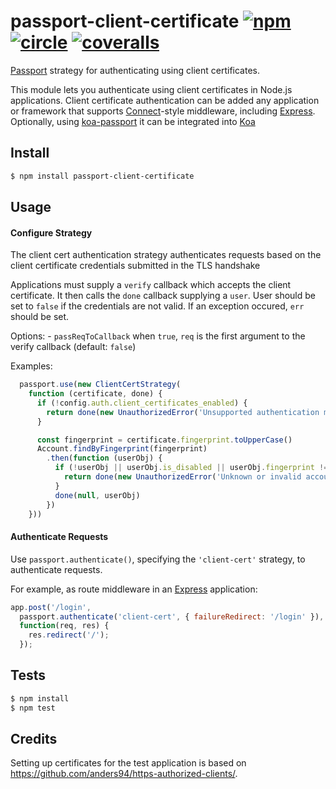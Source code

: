 # passport-client-certificate [![npm][npm-image]][npm-url] [![circle][circle-image]][circle-url] [![coveralls][coveralls-image]][coveralls-url]

[npm-image]: https://img.shields.io/npm/v/passport-client-certificate.svg?style=flat
[npm-url]: https://npmjs.org/package/passport-client-certificate
[circle-image]: https://circleci.com/gh/ripple/passport-client-certificate.svg?style=shield
[circle-url]: https://circleci.com/gh/ripple/passport-client-certificate
[coveralls-image]: https://coveralls.io/repos/ripple/passport-client-certificate/badge.svg?branch=master
[coveralls-url]: https://coveralls.io/r/ripple/passport-client-certificate?branch=master


[Passport](http://passportjs.org/) strategy for authenticating using client
certificates.

This module lets you authenticate using client certificates in Node.js
applications.  Client certificate authentication can be added any application or
framework that supports [Connect](http://www.senchalabs.org/connect/)-style
middleware, including [Express](http://expressjs.com/). Optionally, using
[koa-passport](https://github.com/rkusa/koa-passport) it can be integrated into
[Koa](http://koajs.com/)

## Install

```bash
$ npm install passport-client-certificate
```

## Usage

#### Configure Strategy


  The client cert authentication strategy authenticates requests based on the
  client certificate credentials submitted in the TLS handshake

  Applications must supply a `verify` callback which accepts the client
  certificate. It then calls the `done` callback supplying a
  `user`.  User should be set to `false` if the credentials are not valid.  If
  an exception occured, `err` should be set.

  Options:
    - `passReqToCallback`  when `true`, `req` is the first argument to the
       verify callback (default: `false`)

  Examples:

```javascript
  passport.use(new ClientCertStrategy(
    function (certificate, done) {
      if (!config.auth.client_certificates_enabled) {
        return done(new UnauthorizedError('Unsupported authentication method'))
      }

      const fingerprint = certificate.fingerprint.toUpperCase()
      Account.findByFingerprint(fingerprint)
        .then(function (userObj) {
          if (!userObj || userObj.is_disabled || userObj.fingerprint !== fingerprint) {
            return done(new UnauthorizedError('Unknown or invalid account'))
          }
          done(null, userObj)
        })
    }))

```

#### Authenticate Requests

Use `passport.authenticate()`, specifying the `'client-cert'` strategy, to
authenticate requests.

For example, as route middleware in an [Express](http://expressjs.com/)
application:

```js
app.post('/login',
  passport.authenticate('client-cert', { failureRedirect: '/login' }),
  function(req, res) {
    res.redirect('/');
  });
```

## Tests

```bash
$ npm install
$ npm test
```

## Credits
Setting up certificates for the test application is based on
https://github.com/anders94/https-authorized-clients/.

